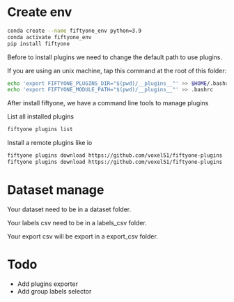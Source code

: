 
# Create env

```bash
conda create --name fiftyone_env python=3.9
conda activate fiftyone_env
pip install fiftyone
```

Before to install plugins we need to change the default path to use plugins.

If you are using an unix machine, tap this command at the root of this folder:
```bash
echo 'export FIFTYONE_PLUGINS_DIR="$(pwd)/__plugins__"' >> $HOME/.bashrc
echo 'export FIFTYONE_MODULE_PATH="$(pwd)/__plugins__"' >> .bashrc
```

After install fiftyone, we have a command line tools to manage plugins

List all installed plugins
```bash
fiftyone plugins list
```

Install a remote plugins like io
```bash
fiftyone plugins download https://github.com/voxel51/fiftyone-plugins --plugin-names @voxel51/io
fiftyone plugins download https://github.com/voxel51/fiftyone-plugins --plugin-names @voxel51/plugins
```

# Dataset manage

Your dataset need to be in a dataset folder.

Your labels csv need to be in a labels_csv folder.

Your export csv will be export in a export_csv folder.

# Todo

- Add plugins exporter
- Add group labels selector 